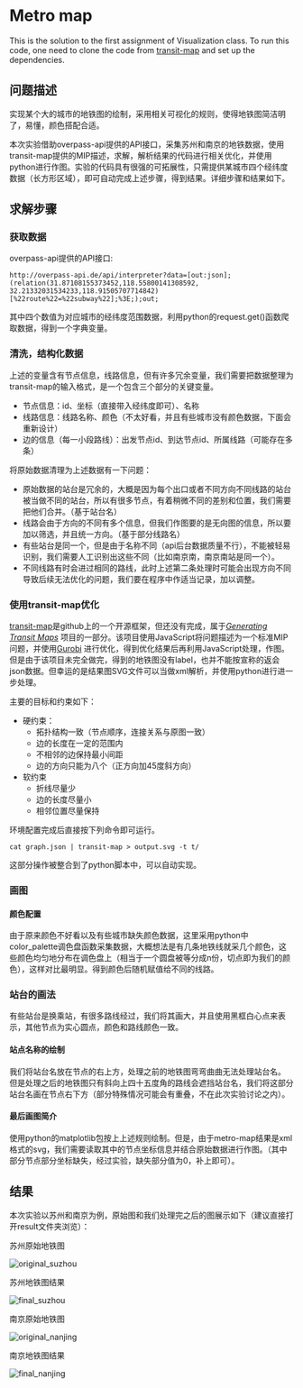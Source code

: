 # Metro map

This is the solution to the first assignment of Visualization class.
To run this code, one need to clone the code from [transit-map](https://github.com/juliuste/transit-map) and set up the dependencies.


## 问题描述

实现某个大的城市的地铁图的绘制，采用相关可视化的规则，使得地铁图简洁明了，易懂，颜色搭配合适。

本次实验借助overpass-api提供的API接口，采集苏州和南京的地铁数据，使用transit-map提供的MIP描述，求解，解析结果的代码进行相关优化，并使用python进行作图。实验的代码具有很强的可拓展性，只需提供某城市四个经纬度数据（长方形区域），即可自动完成上述步骤，得到结果。详细步骤和结果如下。



## 求解步骤

### 获取数据

overpass-api提供的API接口:

```
http://overpass-api.de/api/interpreter?data=[out:json];(relation(31.87108155373452,118.55800141308592, 32.21332031534233,118.91505707714842)[%22route%22=%22subway%22];%3E;);out;
```

其中四个数值为对应城市的经纬度范围数据，利用python的request.get()函数爬取数据，得到一个字典变量。

### 清洗，结构化数据

上述的变量含有节点信息，线路信息，但有许多冗余变量，我们需要把数据整理为transit-map的输入格式，是一个包含三个部分的关键变量。

* 节点信息：id、坐标（直接带入经纬度即可）、名称
* 线路信息：线路名称、颜色（不太好看，并且有些城市没有颜色数据，下面会重新设计）
* 边的信息（每一小段路线）：出发节点id、到达节点id、所属线路（可能存在多条）

将原始数据清理为上述数据有一下问题：

* 原始数据的站台是冗余的，大概是因为每个出口或者不同方向不同线路的站台被当做不同的站台，所以有很多节点，有着稍微不同的差别和位置，我们需要把他们合并。（基于站台名）
* 线路会由于方向的不同有多个信息，但我们作图要的是无向图的信息，所以要加以筛选，并且统一方向。（基于部分线路名）
* 有些站台是同一个，但是由于名称不同（api后台数据质量不行），不能被轻易识别，我们需要人工识别出这些不同（比如南京南，南京南站是同一个）。
* 不同线路有时会进过相同的路线，此时上述第二条处理时可能会出现方向不同导致后续无法优化的问题，我们要在程序中作适当记录，加以调整。

### 使用transit-map优化

[transit-map](https://github.com/juliuste/transit-map)是github上的一个开源框架，但还没有完成，属于[*Generating Transit Maps*](https://github.com/public-transport/generating-transit-maps) 项目的一部分。该项目使用JavaScript将问题描述为一个标准MIP问题，并使用[Gurobi](https://www.gurobi.com/) 进行优化，得到优化结果后再利用JavaScript处理，作图。但是由于该项目未完全做完，得到的地铁图没有label，也并不能按宣称的返会json数据。但幸运的是结果图SVG文件可以当做xml解析，并使用python进行进一步处理。

主要的目标和约束如下：

* 硬约束：
  * 拓扑结构一致（节点顺序，连接关系与原图一致）
  * 边的长度在一定的范围内
  * 不相邻的边保持最小间距
  * 边的方向只能为八个（正方向加45度斜方向）
* 软约束
  * 折线尽量少
  * 边的长度尽量小
  * 相邻位置尽量保持

环境配置完成后直接按下列命令即可运行。

```
cat graph.json | transit-map > output.svg -t t/
```

这部分操作被整合到了python脚本中，可以自动实现。

### 画图

#### 颜色配置

由于原来颜色不好看以及有些城市缺失颜色数据，这里采用python中color_palette调色盘函数采集数据，大概想法是有几条地铁线就采几个颜色，这些颜色均匀地分布在调色盘上（相当于一个圆盘被等分成n份，切点即为我们的颜色），这样对比最明显。得到颜色后随机赋值给不同的线路。

### 站台的画法

有些站台是换乘站，有很多路线经过，我们将其画大，并且使用黑框白心点来表示，其他节点为实心圆点，颜色和路线颜色一致。

#### 站点名称的绘制

我们将站台名放在节点的右上方，处理之前的地铁图弯弯曲曲无法处理站台名。 但是处理之后的地铁图只有斜向上四十五度角的路线会遮挡站台名，我们将这部分站台名画在节点右下方（部分特殊情况可能会有重叠，不在此次实验讨论之内）。

#### 最后画图简介

使用python的matplotlib包按上上述规则绘制。但是，由于metro-map结果是xml格式的svg，我们需要读取其中的节点坐标信息并结合原始数据进行作图。（其中部分节点部分坐标缺失，经过实验，缺失部分值为0，补上即可）。


## 结果

本次实验以苏州和南京为例，原始图和我们处理完之后的图展示如下（建议直接打开result文件夹浏览）：

苏州原始地铁图

![original_suzhou](result/original_suzhou.jpg)

苏州地铁图结果

![final_suzhou](result/final_suzhou.jpg)

南京原始地铁图

![original_nanjing](result/original_nanjing.jpg)

南京地铁图结果

![final_nanjing](result/final_nanjing.jpg)

